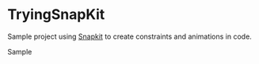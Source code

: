 # TryingSnapKit
Sample project using [Snapkit](https://github.com/SnapKit/SnapKit) to create constraints and animations in code. 

Sample

